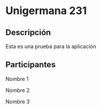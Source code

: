 ﻿# Unigermana 231
## Descripción
Esta  es una prueba para la aplicación
## Participantes
Nombre 1

Nombre 2

Nombre 3
